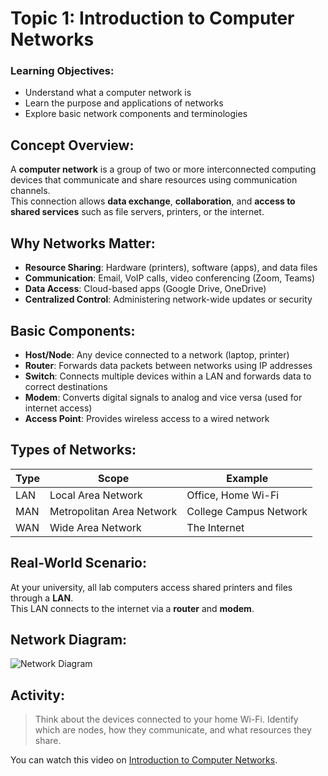 # Topic 1: Introduction to Computer Networks

### Learning Objectives:
* Understand what a computer network is  
* Learn the purpose and applications of networks  
* Explore basic network components and terminologies  

## Concept Overview:
A **computer network** is a group of two or more interconnected computing devices that communicate and share resources using communication channels.  
This connection allows **data exchange**, **collaboration**, and **access to shared services** such as file servers, printers, or the internet.

## Why Networks Matter:
* **Resource Sharing**: Hardware (printers), software (apps), and data files  
* **Communication**: Email, VoIP calls, video conferencing (Zoom, Teams)  
* **Data Access**: Cloud-based apps (Google Drive, OneDrive)  
* **Centralized Control**: Administering network-wide updates or security  

## Basic Components:
* **Host/Node**: Any device connected to a network (laptop, printer)  
* **Router**: Forwards data packets between networks using IP addresses  
* **Switch**: Connects multiple devices within a LAN and forwards data to correct destinations  
* **Modem**: Converts digital signals to analog and vice versa (used for internet access)  
* **Access Point**: Provides wireless access to a wired network  

## Types of Networks:
| Type | Scope | Example |
|------|-------|---------|
| LAN  | Local Area Network | Office, Home Wi-Fi |
| MAN  | Metropolitan Area Network | College Campus Network |
| WAN  | Wide Area Network | The Internet |

## Real-World Scenario:
At your university, all lab computers access shared printers and files through a **LAN**.  
This LAN connects to the internet via a **router** and **modem**.

## Network Diagram:
![Network Diagram](/course-markdowns/Networks/images/network_diagram.png)

## Activity:
> Think about the devices connected to your home Wi-Fi. Identify which are nodes, how they communicate, and what resources they share.

You can watch this video on [Introduction to Computer Networks](https://youtu.be/NbjBRANGs4s?si=L9-fwoP-mwHgACMk).